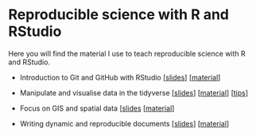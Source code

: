 # Reproducible science with R and RStudio

Here you will find the material I use to teach reproducible science with R and RStudio.

* Introduction to Git and GitHub with RStudio [[slides](https://oliviergimenez.github.io/quick-intro-git-github-rstudio/#1)] [[material](https://github.com/oliviergimenez/quick-intro-git-github-rstudio)]

* Manipulate and visualise data in the tidyverse [[slides](https://oliviergimenez.github.io/intro_tidyverse/#1)] [[material](https://github.com/oliviergimenez/intro_tidyverse)] [[tips](https://oliviergimenez.github.io/tidyverse-tips/)]

* Focus on GIS and spatial data [[slides](https://oliviergimenez.github.io/intro_spatialR/#1) [[material](https://github.com/oliviergimenez/intro_spatialR)]

* Writing dynamic and reproducible documents [[slides](https://oliviergimenez.github.io/intro_rmarkdown/#1)] [[material](https://github.com/oliviergimenez/intro_rmarkdown)]

